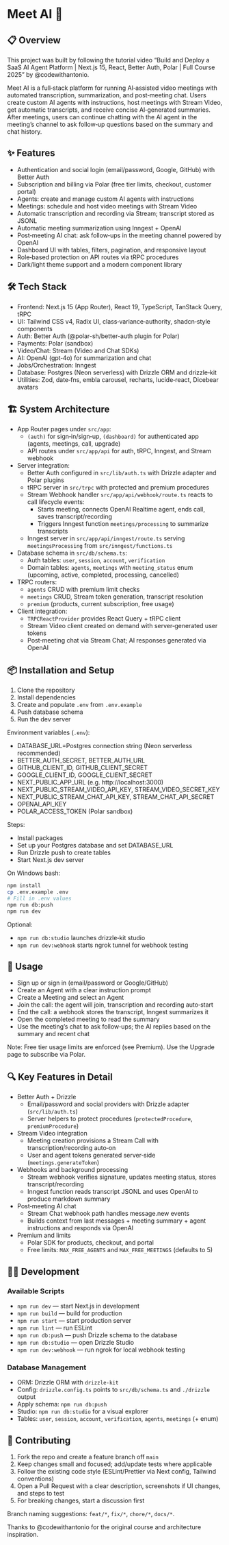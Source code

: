 # Meet AI 🤖

## 📋 Overview

This project was built by following the tutorial video “Build and Deploy a SaaS AI Agent Platform | Next.js 15, React, Better Auth, Polar | Full Course 2025” by @codewithantonio.

Meet AI is a full‑stack platform for running AI‑assisted video meetings with automated transcription, summarization, and post‑meeting chat. Users create custom AI agents with instructions, host meetings with Stream Video, get automatic transcripts, and receive concise AI‑generated summaries. After meetings, users can continue chatting with the AI agent in the meeting’s channel to ask follow‑up questions based on the summary and chat history.

## ✨ Features

- Authentication and social login (email/password, Google, GitHub) with Better Auth
- Subscription and billing via Polar (free tier limits, checkout, customer portal)
- Agents: create and manage custom AI agents with instructions
- Meetings: schedule and host video meetings with Stream Video
- Automatic transcription and recording via Stream; transcript stored as JSONL
- Automatic meeting summarization using Inngest + OpenAI
- Post‑meeting AI chat: ask follow‑ups in the meeting channel powered by OpenAI
- Dashboard UI with tables, filters, pagination, and responsive layout
- Role‑based protection on API routes via tRPC procedures
- Dark/light theme support and a modern component library

## 🛠️ Tech Stack

- Frontend: Next.js 15 (App Router), React 19, TypeScript, TanStack Query, tRPC
- UI: Tailwind CSS v4, Radix UI, class‑variance‑authority, shadcn‑style components
- Auth: Better Auth (@polar-sh/better-auth plugin for Polar)
- Payments: Polar (sandbox)
- Video/Chat: Stream (Video and Chat SDKs)
- AI: OpenAI (gpt‑4o) for summarization and chat
- Jobs/Orchestration: Inngest
- Database: Postgres (Neon serverless) with Drizzle ORM and drizzle‑kit
- Utilities: Zod, date‑fns, embla carousel, recharts, lucide‑react, Dicebear avatars

## 🏗️ System Architecture

- App Router pages under `src/app`:
  - `(auth)` for sign‑in/sign‑up, `(dashboard)` for authenticated app (agents, meetings, call, upgrade)
  - API routes under `src/app/api` for auth, tRPC, Inngest, and Stream webhook
- Server integration:
  - Better Auth configured in `src/lib/auth.ts` with Drizzle adapter and Polar plugins
  - tRPC server in `src/trpc` with protected and premium procedures
  - Stream Webhook handler `src/app/api/webhook/route.ts` reacts to call lifecycle events:
    - Starts meeting, connects OpenAI Realtime agent, ends call, saves transcript/recording
    - Triggers Inngest function `meetings/processing` to summarize transcripts
  - Inngest server in `src/app/api/inngest/route.ts` serving `meetingsProcessing` from `src/inngest/functions.ts`
- Database schema in `src/db/schema.ts`:
  - Auth tables: `user`, `session`, `account`, `verification`
  - Domain tables: `agents`, `meetings` with `meeting_status` enum (upcoming, active, completed, processing, cancelled)
- TRPC routers:
  - `agents` CRUD with premium limit checks
  - `meetings` CRUD, Stream token generation, transcript resolution
  - `premium` (products, current subscription, free usage)
- Client integration:
  - `TRPCReactProvider` provides React Query + tRPC client
  - Stream Video client created on demand with server‑generated user tokens
  - Post‑meeting chat via Stream Chat; AI responses generated via OpenAI

## 📦 Installation and Setup

1. Clone the repository
2. Install dependencies
3. Create and populate `.env` from `.env.example`
4. Push database schema
5. Run the dev server

Environment variables (`.env`):

- DATABASE_URL=Postgres connection string (Neon serverless recommended)
- BETTER_AUTH_SECRET, BETTER_AUTH_URL
- GITHUB_CLIENT_ID, GITHUB_CLIENT_SECRET
- GOOGLE_CLIENT_ID, GOOGLE_CLIENT_SECRET
- NEXT_PUBLIC_APP_URL (e.g. http://localhost:3000)
- NEXT_PUBLIC_STREAM_VIDEO_API_KEY, STREAM_VIDEO_SECRET_KEY
- NEXT_PUBLIC_STREAM_CHAT_API_KEY, STREAM_CHAT_API_SECRET
- OPENAI_API_KEY
- POLAR_ACCESS_TOKEN (Polar sandbox)

Steps:

- Install packages
- Set up your Postgres database and set DATABASE_URL
- Run Drizzle push to create tables
- Start Next.js dev server

On Windows bash:

```bash
npm install
cp .env.example .env
# Fill in .env values
npm run db:push
npm run dev
```

Optional:

- `npm run db:studio` launches drizzle‑kit studio
- `npm run dev:webhook` starts ngrok tunnel for webhook testing

## 🚀 Usage

- Sign up or sign in (email/password or Google/GitHub)
- Create an Agent with a clear instruction prompt
- Create a Meeting and select an Agent
- Join the call: the agent will join, transcription and recording auto‑start
- End the call: a webhook stores the transcript, Inngest summarizes it
- Open the completed meeting to read the summary
- Use the meeting’s chat to ask follow‑ups; the AI replies based on the summary and recent chat

Note: Free tier usage limits are enforced (see Premium). Use the Upgrade page to subscribe via Polar.

## 🔍 Key Features in Detail

- Better Auth + Drizzle
  - Email/password and social providers with Drizzle adapter (`src/lib/auth.ts`)
  - Server helpers to protect procedures (`protectedProcedure`, `premiumProcedure`)
- Stream Video integration
  - Meeting creation provisions a Stream Call with transcription/recording auto‑on
  - User and agent tokens generated server‑side (`meetings.generateToken`)
- Webhooks and background processing
  - Stream webhook verifies signature, updates meeting status, stores transcript/recording
  - Inngest function reads transcript JSONL and uses OpenAI to produce markdown summary
- Post‑meeting AI chat
  - Stream Chat webhook path handles message.new events
  - Builds context from last messages + meeting summary + agent instructions and responds via OpenAI
- Premium and limits
  - Polar SDK for products, checkout, and portal
  - Free limits: `MAX_FREE_AGENTS` and `MAX_FREE_MEETINGS` (defaults to 5)

## 🧑‍💻 Development

### Available Scripts

- `npm run dev` — start Next.js in development
- `npm run build` — build for production
- `npm run start` — start production server
- `npm run lint` — run ESLint
- `npm run db:push` — push Drizzle schema to the database
- `npm run db:studio` — open Drizzle Studio
- `npm run dev:webhook` — run ngrok for local webhook testing

### Database Management

- ORM: Drizzle ORM with `drizzle-kit`
- Config: `drizzle.config.ts` points to `src/db/schema.ts` and `./drizzle` output
- Apply schema: `npm run db:push`
- Studio: `npm run db:studio` for a visual explorer
- Tables: `user`, `session`, `account`, `verification`, `agents`, `meetings` (+ enum)

## 🤝 Contributing

1. Fork the repo and create a feature branch off `main`
2. Keep changes small and focused; add/update tests where applicable
3. Follow the existing code style (ESLint/Prettier via Next config, Tailwind conventions)
4. Open a Pull Request with a clear description, screenshots if UI changes, and steps to test
5. For breaking changes, start a discussion first

Branch naming suggestions: `feat/*`, `fix/*`, `chore/*`, `docs/*`.

Thanks to @codewithantonio for the original course and architecture inspiration.
